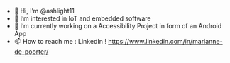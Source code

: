 - 👋 Hi, I’m @ashlight11
- 👀 I’m interested in IoT and embedded software
- 🌱 I’m currently working on a Accessibility Project in form of an Android App
- 📫 How to reach me : LinkedIn ! https://www.linkedin.com/in/marianne-de-poorter/ 

<!---
ashlight11/ashlight11 is a ✨ special ✨ repository because its `README.md` (this file) appears on your GitHub profile.
You can click the Preview link to take a look at your changes.
--->

